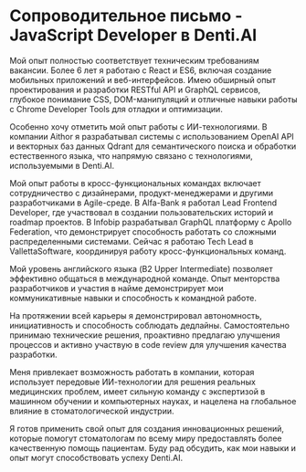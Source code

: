 # Сопроводительное письмо - JavaScript Developer в Denti.AI

Мой опыт полностью соответствует техническим требованиям вакансии. Более 6 лет я работаю с React и ES6, включая создание мобильных приложений и веб-интерфейсов. Имею обширный опыт проектирования и разработки RESTful API и GraphQL сервисов, глубокое понимание CSS, DOM-манипуляций и отличные навыки работы с Chrome Developer Tools для отладки и оптимизации.

Особенно хочу отметить мой опыт работы с ИИ-технологиями. В компании Aithor я разрабатывал системы с использованием OpenAI API и векторных баз данных Qdrant для семантического поиска и обработки естественного языка, что напрямую связано с технологиями, используемыми в Denti.AI.

Мой опыт работы в кросс-функциональных командах включает сотрудничество с дизайнерами, продукт-менеджерами и другими разработчиками в Agile-среде. В Alfa-Bank я работал Lead Frontend Developer, где участвовал в создании пользовательских историй и roadmap проектов. В Infobip разрабатывал GraphQL платформу с Apollo Federation, что демонстрирует способность работать со сложными распределенными системами. Сейчас я работаю Tech Lead в VallettaSoftware, координируя работу кросс-функциональных команд.

Мой уровень английского языка (B2 Upper Intermediate) позволяет эффективно общаться в международной команде. Опыт менторства разработчиков и участия в найме демонстрирует мои коммуникативные навыки и способность к командной работе.

На протяжении всей карьеры я демонстрировал автономность, инициативность и способность соблюдать дедлайны. Самостоятельно принимаю технические решения, проактивно предлагаю улучшения процессов и активно участвую в code review для улучшения качества разработки.

Меня привлекает возможность работать в компании, которая использует передовые ИИ-технологии для решения реальных медицинских проблем, имеет сильную команду с экспертизой в машинном обучении и компьютерных науках, и нацелена на глобальное влияние в стоматологической индустрии.

Я готов применить свой опыт для создания инновационных решений, которые помогут стоматологам по всему миру предоставлять более качественную помощь пациентам. Буду рад обсудить, как мои навыки и опыт могут способствовать успеху Denti.AI.
